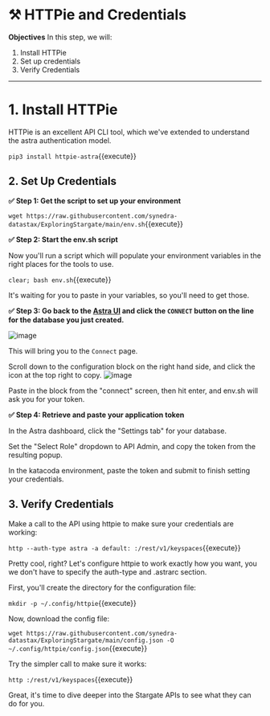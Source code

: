 # ⚒️ HTTPie and Credentials

**Objectives**
In this step, we will:
1. Install HTTPie
2. Set up credentials
3. Verify Credentials

---

# 1. Install HTTPie
HTTPie is an excellent API CLI tool, which we've extended to understand the astra authentication model.  

`pip3 install httpie-astra`{{execute}}

## 2. Set Up Credentials

**✅ Step 1: Get the script to set up your environment**

`wget https://raw.githubusercontent.com/synedra-datastax/ExploringStargate/main/env.sh`{{execute}}

**✅ Step 2: Start the env.sh script**

Now you'll run a script which will populate your environment variables in the right places for the tools to use.

`clear; bash env.sh`{{execute}}

It's waiting for you to paste in your variables, so you'll need to get those.

**✅ Step 3: Go back to the [Astra UI](https://astra.datastax.com) and click the **`CONNECT`** button on the line for the database you just created.**

![image](https://user-images.githubusercontent.com/77410784/110701039-853ebb80-81a5-11eb-8a5f-1d6801932321.png)

This will bring you to the `Connect` page.

Scroll down to the configuration block on the right hand side, and click the icon at the top right to copy.
![image](https://user-images.githubusercontent.com/77410784/111052773-e3240b00-8412-11eb-9129-82f6433580f8.png)

Paste in the block from the "connect" screen, then hit enter, and env.sh will ask you for your token.

**✅ Step 4: Retrieve and paste your application token**

In the Astra dashboard, click the "Settings tab" for your database.

Set the "Select Role" dropdown to API Admin, and copy the token from the resulting popup.

In the katacoda environment, paste the token and submit to finish setting your credentials.

## 3. Verify Credentials

Make a call to the API using httpie to make sure your credentials are working:

`http --auth-type astra -a default: :/rest/v1/keyspaces`{{execute}}

Pretty cool, right?  Let's configure httpie to work exactly how you want, you we don't have to specify the auth-type and .astrarc section.

First, you'll create the directory for the configuration file:

`mkdir -p ~/.config/httpie`{{execute}}

Now, download the config file:

`wget https://raw.githubusercontent.com/synedra-datastax/ExploringStargate/main/config.json -O ~/.config/httpie/config.json`{{execute}}

Try the simpler call to make sure it works:

`http :/rest/v1/keyspaces`{{execute}}

Great, it's time to dive deeper into the Stargate APIs to see what they can do for you.
